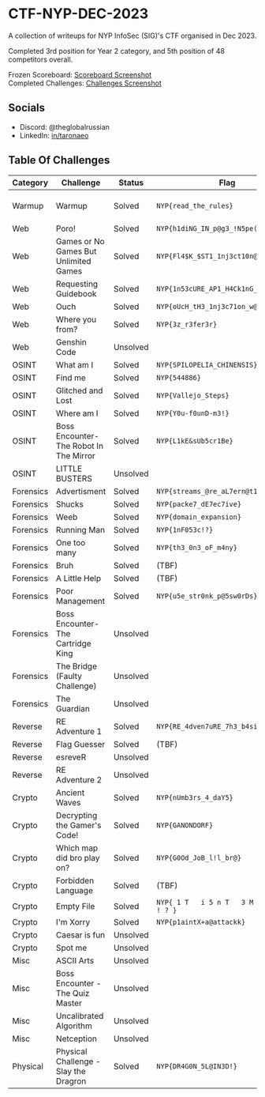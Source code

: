 # CTF-NYP-DEC-2023

A collection of writeups for NYP InfoSec (SIG)'s CTF organised in Dec 2023.

Completed 3rd position for Year 2 category, and 5th position of 48 competitors overall.

Frozen Scoreboard: [Scoreboard Screenshot](.files/.scoreboard.png) <br />
Completed Challenges: [Challenges Screenshot](.files/.challenges.png)

## Socials

- Discord: @theglobalrussian
- LinkedIn: [in/taronaeo](https://linkedin.com/in/taronaeo)

## Table Of Challenges

| Category  | Challenge                              | Status   | Flag                                       | Writeup               | Files                                    |
| --------- | -------------------------------------- | -------- | ------------------------------------------ | --------------------- | ---------------------------------------- |
| Warmup    | Warmup                                 | Solved   | `NYP{read_the_rules}`                      | (No Writeup Required) |                                          |
| Web       | Poro!                                  | Solved   | `NYP{h1diNG_IN_p@g3_!N5pe(T}`              | (WIP)                 |                                          |
| Web       | Games or No Games But Unlimited Games  | Solved   | `NYP{Fl4$K_$ST1_1nj3ct10n@1B2C3}`          | (WIP)                 |                                          |
| Web       | Requesting Guidebook                   | Solved   | `NYP{1n53cURE_AP1_H4Ck1nG_4_r00k1es}`      | (WIP)                 |                                          |
| Web       | Ouch                                   | Solved   | `NYP{oUcH_tH3_1nj3c71on_w@s_p@infu1}`      | (WIP)                 |                                          |
| Web       | Where you from?                        | Solved   | `NYP{3z_r3fer3r}`                          | (WIP)                 |                                          |
| Web       | Genshin Code                           | Unsolved |                                            |                       |                                          |
| OSINT     | What am I                              | Solved   | `NYP{SPILOPELIA_CHINENSIS}`                | (WIP)                 | image.jpeg                               |
| OSINT     | Find me                                | Solved   | `NYP{544886}`                              | (WIP)                 | image.jpg                                |
| OSINT     | Glitched and Lost                      | Solved   | `NYP{Vallejo_Steps}`                       | (WIP)                 | glitched.png                             |
| OSINT     | Where am I                             | Solved   | `NYP{Y0u-f0unD-m3!}`                       | (WIP)                 |                                          |
| OSINT     | Boss Encounter-The Robot In The Mirror | Solved   | `NYP{L1kE&sUb5cr1Be}`                      | (WIP)                 |                                          |
| OSINT     | LITTLE BUSTERS                         | Unsolved |                                            |                       |                                          |
| Forensics | Advertisment                           | Solved   | `NYP{streams_@re_aL7ern@t1ng}`             | (WIP)                 | flag.wim                                 |
| Forensics | Shucks                                 | Solved   | `NYP{packe7_dE7ec7ive}`                    | (WIP)                 | shucks.pcapng                            |
| Forensics | Weeb                                   | Solved   | `NYP{domain_expansion}`                    | (WIP)                 | bruh_moment.png                          |
| Forensics | Running Man                            | Solved   | `NYP{1nF053c!?}`                           | (WIP)                 | running-man.png                          |
| Forensics | One too many                           | Solved   | `NYP{th3_0n3_oF_m4ny}`                     | (WIP)                 | challenge.zip                            |
| Forensics | Bruh                                   | Solved   | (TBF)                                      | (WIP)                 | something_is_wrong.webp                  |
| Forensics | A Little Help                          | Solved   | (TBF)                                      | (WIP)                 | johns_drive.zip                          |
| Forensics | Poor Management                        | Solved   | `NYP{u5e_str0nk_p@5sw0rDs}`                | (WIP)                 | (File too big)                           |
| Forensics | Boss Encounter-The Cartridge King      | Unsolved |                                            |                       | Quest_For_The_Flag.png                   |
| Forensics | The Bridge (Faulty Challenge)          | Unsolved |                                            |                       | bridge.png                               |
| Forensics | The Guardian                           | Unsolved |                                            |                       | history.pcapng                           |
| Reverse   | RE Adventure 1                         | Solved   | `NYP{RE_4dven7uRE_7h3_b4siCs}`             | (WIP)                 | chall                                    |
| Reverse   | Flag Guesser                           | Solved   | (TBF)                                      | (WIP)                 | flag_guesser                             |
| Reverse   | esreveR                                | Unsolved |                                            |                       | ouroboros.bin output.txt                 |
| Reverse   | RE Adventure 2                         | Unsolved |                                            |                       | chall                                    |
| Crypto    | Ancient Waves                          | Solved   | `NYP{nUmb3rs_4_daY5}`                      | (WIP)                 | Ancient_Waves.jpg                        |
| Crypto    | Decrypting the Gamer's Code!           | Solved   | `NYP{GANONDORF}`                           | (WIP)                 | my-favourite-game-franchise.7z clues.png |
| Crypto    | Which map did bro play on?             | Solved   | `NYP{G0Od_JoB_l!l_br@}`                    | (WIP)                 | which_map_did_bro_play_on.py             |
| Crypto    | Forbidden Language                     | Solved   | (TBF)                                      | (WIP)                 | code.txt                                 |
| Crypto    | Empty File                             | Solved   | `NYP{ 1 T   i 5 n T   3 M p 7 Y   ! ! ? }` | (WIP)                 | flag.txt                                 |
| Crypto    | I'm Xorry                              | Solved   | `NYP{p1aintX+a@attackk}`                   | (WIP)                 | xorry.py                                 |
| Crypto    | Caesar is fun                          | Unsolved |                                            |                       | chall.py encrypted.txt                   |
| Crypto    | Spot me                                | Unsolved |                                            |                       | text.txt                                 |
| Misc      | ASCII Arts                             | Unsolved |                                            |                       | scuffedascii.txt                         |
| Misc      | Boss Encounter - The Quiz Master       | Unsolved |                                            |                       |                                          |
| Misc      | Uncalibrated Algorithm                 | Unsolved |                                            |                       | Uncalibrated_algorithm.py                |
| Misc      | Netception                             | Unsolved |                                            |                       | ctf_challenge.pka                        |
| Physical  | Physical Challenge - Slay the Dragron  | Solved   | `NYP{DR4G0N_5L@IN3D!}`                     | (WIP)                 |                                          |
